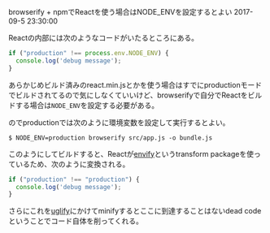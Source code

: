 browserify + npmでReactを使う場合はNODE_ENVを設定するとよい
2017-09-5 23:30:00

Reactの内部には次のようなコードがいたるところにある。

```js
if ("production" !== process.env.NODE_ENV) {
  console.log('debug message');
}
```

あらかじめビルド済みのreact.min.jsとかを使う場合はすでにproductionモードでビルドされてるので気にしなくていいけど、browserifyで自分でReactをビルドする場合は`NODE_ENV`を設定する必要がある。

のでproductionでは次のように環境変数を設定して実行するとよい。

```
$ NODE_ENV=production browserify src/app.js -o bundle.js
```

このようにしてビルドすると、Reactが[envify](https://github.com/hughsk/envify)というtransform packageを使っているため、次のように変換される。

```js
if ("production" !== "production") {
  console.log('debug message');
}
```

さらにこれを[uglify](https://github.com/mishoo/UglifyJS2)にかけてminifyするとここに到達することはないdead codeということでコード自体を削ってくれる。

